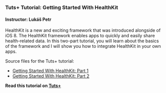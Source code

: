### Tuts+ Tutorial: Getting Started With HealthKit

#### Instructor: Lukáš Petr

HealthKit is a new and exciting framework that was introduced alongside of iOS 8. The HealthKit framework enables apps to quickly and easily share health-related data. In this two-part tutorial, you will learn about the basics of the framework and I will show you how to integrate HealthKit in your own apps.

Source files for the Tuts+ tutorial:
- [Getting Started With HealthKit: Part 1](http://code.tutsplus.com/tutorials/getting-started-with-healthkit-part-1--cms-24477)
- [Getting Started With HealthKit: Part 2](http://code.tutsplus.com/tutorials/getting-started-with-healthkit-part-2--cms-24484)

**Read this tutorial on [Tuts+](https://code.tutsplus.com)**
